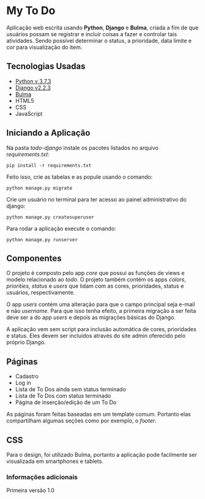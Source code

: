 # My To Do

Aplicação web escrita usando **Python**, **Django** e **Bulma**, criada a fim de que usuários possam se registrar
e incluir coisas a fazer e controlar tais atividades.
Sendo possível determinar o status, a prioridade, data limite e cor para visualização do item.

## Tecnologias Usadas

* [Python v 3.7.3](https://www.python.org/)
* [Django v2.2.3](https://www.djangoproject.com/)
* [Bulma](https://bulma.io/)
* HTML5
* CSS
* JavaScript

## Iniciando a Aplicação

Na pasta *todo-django* instale os pacotes listados no arquivo *requirements.txt*:

`pip install -r requirements.txt`

Feito isso, crie as tabelas e as popule usando o comando:

`python manage.py migrate`

Crie um usuário no terminal para ter acesso ao painel administrativo do django:

`python manage.py createsuperuser`

Para rodar a aplicação execute o comando:

`python manage.py runserver`


## Componentes

O projeto é composto pelo app *core* que possui as funções de views e modelo relacionado ao *todo*. O projeto também 
contém os apps *colors*, *priorities*, *status* e *users* que lidam com as cores, prioridades, status e usuários, 
respectivamente.

O app *users* contém uma alteração para que o campo principal seja e-mail e não *username*. Para que isso tenha efeito,
a primeira migração a ser feita deve ser a do app *users* e depois as migrações básicas do Django.

A aplicação vem sem script para inclusão automática de cores, prioridades e status. Eles devem ser incluídos através do 
site admin oferecido pelo próprio Django.

## Páginas

- Cadastro
- Log in
- Lista de To Dos ainda sem status terminado
- Lista de To Dos com status terminado
- Página de inserção/edição de um To Do

As páginas foram feitas baseadas em um template comum. Portanto elas compartilham algumas seções como por exemplo, o 
*footer*.

## CSS

Para o design, foi utilizado Bulma, portanto a aplicação pode facilmente ser visualizada em smartphones e tablets. 


### Informações adicionais

Primeira versão 1.0